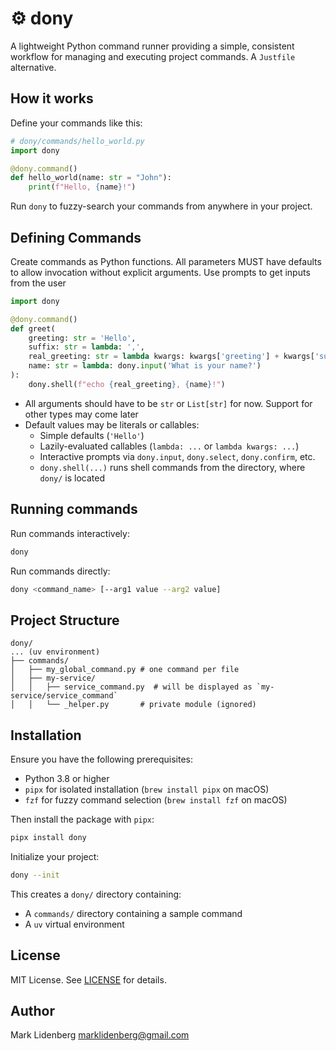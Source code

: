 # ⚙️ dony

A lightweight Python command runner providing a simple, consistent workflow for managing and executing project 
commands. A `Justfile` alternative.

## How it works

Define your commands like this:

```python
# dony/commands/hello_world.py
import dony

@dony.command()
def hello_world(name: str = "John"):
    print(f"Hello, {name}!")	
```

Run `dony` to fuzzy-search your commands from anywhere in your project.

## Defining Commands

Create commands as Python functions. All parameters MUST have defaults to allow invocation without explicit arguments. Use prompts to get inputs from the user
```python
import dony

@dony.command()
def greet(
	greeting: str = 'Hello', 
	suffix: str = lambda: ',',
	real_greeting: str = lambda kwargs: kwargs['greeting'] + kwargs['suffix'],
	name: str = lambda: dony.input('What is your name?')
):
    dony.shell(f"echo {real_greeting}, {name}!")
```

- All arguments should have to be `str` or `List[str]` for now. Support for other types may come later
- Default values may be literals or callables:
	- Simple defaults (`'Hello'`)
	- Lazily-evaluated callables (`lambda: ...` or `lambda kwargs: ...`)
	- Interactive prompts via `dony.input`, `dony.select`, `dony.confirm`, etc.
	- `dony.shell(...)` runs shell commands from the directory, where `dony/` is located

## Running commands

Run commands interactively:

```bash
dony
```

Run commands directly:

```bash
dony <command_name> [--arg1 value --arg2 value]
```

## Project Structure

```text
dony/
... (uv environment) 
├── commands/
│   ├── my_global_command.py # one command per file
│   ├── my-service/         
│   │   ├── service_command.py  # will be displayed as `my-service/service_command`
│   │   └── _helper.py       # private module (ignored)
```

## Installation

Ensure you have the following prerequisites:
- Python 3.8 or higher
- `pipx` for isolated installation (`brew install pipx` on macOS)
- `fzf` for fuzzy command selection (`brew install fzf` on macOS)

Then install the package with `pipx`:
```bash
pipx install dony
```

Initialize your project:

```bash
dony --init
```

This creates a `dony/` directory containing:
- A `commands/` directory containing a sample command
- A `uv` virtual environment

## License

MIT License. See [LICENSE](LICENSE) for details.

## Author

Mark Lidenberg [marklidenberg@gmail.com](mailto\:marklidenberg@gmail.com)

